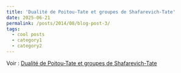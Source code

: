 ```yaml
---
title: 'Dualité de Poitou-Tate et groupes de Shafarevich-Tate'
date: 2025-06-21
permalink: /posts/2014/08/blog-post-3/
tags:
  - cool posts
  - category1
  - category2
---
```


Voir : [Dualité de Poitou-Tate et groupes de Shafarevich-Tate](/files/Groupe_de_S_T.pdf)
